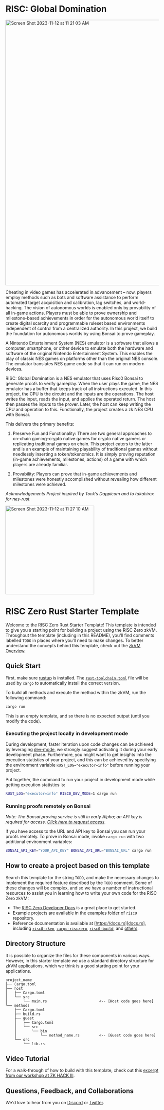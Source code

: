 # RISC: Global Domination
<img width="872" alt="Screen Shot 2023-11-12 at 11 21 03 AM" src="https://github.com/Manav-Aggarwal/nes_emulator/assets/35550889/6fca2903-b93b-43e5-a45b-08f19292be7f" class="center">

Cheating in video games has accelerated in advancement – now, players employ methods such as bots and software assistance to perform automated target acquisition and calibration, lag switches, and world-hacking. The vision of autonomous worlds is enabled only by provability of all in-game actions. Players must be able to prove ownership and milestone-based achievements in order for the autonomous world itself to create digital scarcity and programmable ruleset based environments independent of control from a centralized authority. In this project, we build the foundation for autonomous worlds by using Bonsai to prove gameplay.

A Nintendo Entertainment System (NES) emulator is a software that allows a computer, smartphone, or other device to emulate both the hardware and software of the original Nintendo Entertainment System. This enables the play of classic NES games on platforms other than the original NES console. The emulator translates NES game code so that it can run on modern devices.

RISC: Global Domination is a NES emulator that uses Risc0 Bonsai to generate proofs to verify gameplay. When the user plays the game, the NES emulator has a buffer that keeps track of all instructions executed. In this project, the CPU is the circuirt and the inputs are the operations. The host writes the input, reads the input, and applies the operated return. The host then passes the inputs to the prover. Later, the host can keep writing the CPU and operation to this. Functionally, the project creates a zk NES CPU with Bonsai. 

This delivers the primary benefits:

1) Preserve Fun and Functionality: There are two general approaches to on-chain gaming–crypto native games for crypto native gamers or replicating traditional games on chain. This project caters to the latter and is an example of maintaining playability of traditional games without needlessly inserting a token/tokenomics. It is simply proving reputation (in-game achievements, milestones, actions) of a game with which players are already familiar.

2) Provability: Players can prove that in-game achievements and milestones were honestly accomplished without revealing how different milestones were achieved. 

_Acknowledgements
Project inspired by Tonk’s Dappicom and to takahirox for nes-rust._

<img width="291" alt="Screen Shot 2023-11-12 at 11 27 10 AM" src="https://github.com/Manav-Aggarwal/nes_emulator/assets/35550889/4926d2a2-a026-4fce-b2ef-fce2060923e9" class="center">


# RISC Zero Rust Starter Template

Welcome to the RISC Zero Rust Starter Template! This template is intended to
give you a starting point for building a project using the RISC Zero zkVM.
Throughout the template (including in this README), you'll find comments
labelled `TODO` in places where you'll need to make changes. To better
understand the concepts behind this template, check out the [zkVM
Overview][zkvm-overview].

## Quick Start

First, make sure [rustup] is installed. The
[`rust-toolchain.toml`][rust-toolchain] file will be used by `cargo` to
automatically install the correct version.

To build all methods and execute the method within the zkVM, run the following
command:

```bash
cargo run
```

This is an empty template, and so there is no expected output (until you modify
the code).

### Executing the project locally in development mode

During development, faster iteration upon code changes can be achieved by leveraging [dev-mode], we strongly suggest activating it during your early development phase. Furthermore, you might want to get insights into the execution statistics of your project, and this can be achieved by specifying the environment variable `RUST_LOG="executor=info"` before running your project.

Put together, the command to run your project in development mode while getting execution statistics is:

```bash
RUST_LOG="executor=info" RISC0_DEV_MODE=1 cargo run
```

### Running proofs remotely on Bonsai

_Note: The Bonsai proving service is still in early Alpha; an API key is
required for access. [Click here to request access][bonsai access]._

If you have access to the URL and API key to Bonsai you can run your proofs
remotely. To prove in Bonsai mode, invoke `cargo run` with two additional
environment variables:

```bash
BONSAI_API_KEY="YOUR_API_KEY" BONSAI_API_URL="BONSAI_URL" cargo run
```

## How to create a project based on this template

Search this template for the string `TODO`, and make the necessary changes to
implement the required feature described by the `TODO` comment. Some of these
changes will be complex, and so we have a number of instructional resources to
assist you in learning how to write your own code for the RISC Zero zkVM:

- The [RISC Zero Developer Docs][dev-docs] is a great place to get started.
- Example projects are available in the [examples folder][examples] of
  [`risc0`][risc0-repo] repository.
- Reference documentation is available at [https://docs.rs][docs.rs], including
  [`risc0-zkvm`][risc0-zkvm], [`cargo-risczero`][cargo-risczero],
  [`risc0-build`][risc0-build], and [others][crates].

## Directory Structure

It is possible to organize the files for these components in various ways.
However, in this starter template we use a standard directory structure for zkVM
applications, which we think is a good starting point for your applications.

```text
project_name
├── Cargo.toml
├── host
│   ├── Cargo.toml
│   └── src
│       └── main.rs                        <-- [Host code goes here]
└── methods
    ├── Cargo.toml
    ├── build.rs
    ├── guest
    │   ├── Cargo.toml
    │   └── src
    │       └── bin
    │           └── method_name.rs         <-- [Guest code goes here]
    └── src
        └── lib.rs
```

## Video Tutorial

For a walk-through of how to build with this template, check out this [excerpt
from our workshop at ZK HACK III][zkhack-iii].

## Questions, Feedback, and Collaborations

We'd love to hear from you on [Discord][discord] or [Twitter][twitter].

[bonsai access]: https://bonsai.xyz/apply
[cargo-risczero]: https://docs.rs/cargo-risczero
[crates]: https://github.com/risc0/risc0/blob/main/README.md#rust-binaries
[dev-docs]: https://dev.risczero.com
[dev-mode]: https://dev.risczero.com/api/zkvm/dev-mode
[discord]: https://discord.gg/risczero
[docs.rs]: https://docs.rs/releases/search?query=risc0
[examples]: https://github.com/risc0/risc0/tree/main/examples
[risc0-build]: https://docs.rs/risc0-build
[risc0-repo]: https://www.github.com/risc0/risc0
[risc0-zkvm]: https://docs.rs/risc0-zkvm
[rustup]: https://rustup.rs
[rust-toolchain]: rust-toolchain.toml
[twitter]: https://twitter.com/risczero
[zkvm-overview]: https://dev.risczero.com/zkvm
[zkhack-iii]: https://www.youtube.com/watch?v=Yg_BGqj_6lg&list=PLcPzhUaCxlCgig7ofeARMPwQ8vbuD6hC5&index=5
